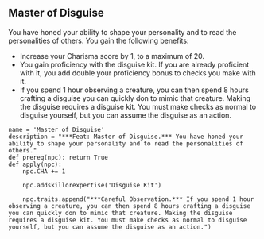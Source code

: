 ## Master of Disguise
You have honed your ability to shape your personality and to read the personalities of others. You gain the following benefits:

* Increase your Charisma score by 1, to a maximum of 20.
* You gain proficiency with the disguise kit. If you are already proficient with it, you add double your proficiency bonus to checks you make with it.
* If you spend 1 hour observing a creature, you can then spend 8 hours crafting a disguise you can quickly don to mimic that creature. Making the disguise requires a disguise kit. You must make checks as normal to disguise yourself, but you can assume the disguise as an action.

```
name = 'Master of Disguise'
description = "***Feat: Master of Disguise.*** You have honed your ability to shape your personality and to read the personalities of others."
def prereq(npc): return True
def apply(npc):
    npc.CHA += 1
    
    npc.addskillorexpertise('Disguise Kit')
    
    npc.traits.append("***Careful Observation.*** If you spend 1 hour observing a creature, you can then spend 8 hours crafting a disguise you can quickly don to mimic that creature. Making the disguise requires a disguise kit. You must make checks as normal to disguise yourself, but you can assume the disguise as an action.")
```
